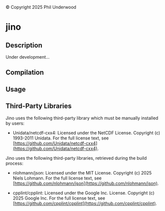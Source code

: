 &copy; Copyright 2025 Phil Underwood 

# jino

## Description
Under development...

## Compilation

## Usage

## Third-Party Libraries

Jino uses the following third-party library which must be manually installed by users:

- Unidata/netcdf-cxx4: Licensed under the NetCDF License.
  Copyright (c) 1993-2011 Unidata.
  For the full license text, see [https://github.com/Unidata/netcdf-cxx4](https://github.com/Unidata/netcdf-cxx4).

Jino uses the following third-party libraries, retrieved during the build process:

- nlohmann/json: Licensed under the MIT License.
  Copyright (c) 2025 Niels Lohmann.
  For the full license text, see [https://github.com/nlohmann/json](https://github.com/nlohmann/json).

- cpplint/cpplint: Licensed under the Google Inc. License.
  Copyright (c) 2025 Google Inc.
  For the full license text, see [https://github.com/cpplint/cpplint](https://github.com/cpplint/cpplint).
